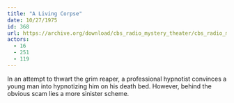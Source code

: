 ```yaml
---
title: "A Living Corpse"
date: 10/27/1975
id: 368
url: https://archive.org/download/cbs_radio_mystery_theater/cbs_radio_mystery_theater-0351-0400.zip/cbs_radio_mystery_theater-0351-0400%2Fcbsrmt_0368_a_living_corpse.mp3
actors:
  - 16
  - 251
  - 119
---
```

In an attempt to thwart the grim reaper, a professional hypnotist convinces a young man into hypnotizing him on his death bed. However, behind the obvious scam lies a more sinister scheme.